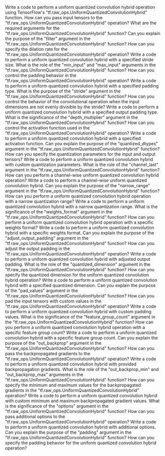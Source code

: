 Write a code to perform a uniform quantized convolution hybrid operation using TensorFlow's "tf.raw_ops.UniformQuantizedConvolutionHybrid" function.
How can you pass input tensors to the "tf.raw_ops.UniformQuantizedConvolutionHybrid" operation?
What are the required arguments for the "tf.raw_ops.UniformQuantizedConvolutionHybrid" function?
Can you explain the purpose of the "filter" argument in the "tf.raw_ops.UniformQuantizedConvolutionHybrid" function?
How can you specify the dilation rate for the "tf.raw_ops.UniformQuantizedConvolutionHybrid" operation?
Write a code to perform a uniform quantized convolution hybrid with a specified stride size.
What is the role of the "min_input" and "max_input" arguments in the "tf.raw_ops.UniformQuantizedConvolutionHybrid" function?
How can you control the padding behavior in the "tf.raw_ops.UniformQuantizedConvolutionHybrid" operation?
Write a code to perform a uniform quantized convolution hybrid with a specified padding type.
What is the purpose of the "stride" argument in the "tf.raw_ops.UniformQuantizedConvolutionHybrid" function?
How can you control the behavior of the convolutional operation when the input dimensions are not evenly divisible by the stride?
Write a code to perform a uniform quantized convolution hybrid with a specified output padding type.
What is the significance of the "depth_multiplier" argument in the "tf.raw_ops.UniformQuantizedConvolutionHybrid" function?
How can you control the activation function used in the "tf.raw_ops.UniformQuantizedConvolutionHybrid" operation?
Write a code to perform a uniform quantized convolution hybrid with a specified activation function.
Can you explain the purpose of the "quantized_dtypes" argument in the "tf.raw_ops.UniformQuantizedConvolutionHybrid" function?
How can you specify the quantization parameters for the input and output tensors?
Write a code to perform a uniform quantized convolution hybrid with custom quantization parameters.
What is the role of the "channel_last" argument in the "tf.raw_ops.UniformQuantizedConvolutionHybrid" function?
How can you perform a channel-wise uniform quantized convolution hybrid operation?
Write a code to perform a channel-wise uniform quantized convolution hybrid.
Can you explain the purpose of the "narrow_range" argument in the "tf.raw_ops.UniformQuantizedConvolutionHybrid" function?
How can you perform a uniform quantized convolution hybrid operation with a narrow quantization range?
Write a code to perform a uniform quantized convolution hybrid with a narrow quantization range.
What is the significance of the "weights_format" argument in the "tf.raw_ops.UniformQuantizedConvolutionHybrid" function?
How can you perform a uniform quantized convolution hybrid operation with a specific weights format?
Write a code to perform a uniform quantized convolution hybrid with a specific weights format.
Can you explain the purpose of the "adjust_output_padding" argument in the "tf.raw_ops.UniformQuantizedConvolutionHybrid" function?
How can you adjust the output padding in the "tf.raw_ops.UniformQuantizedConvolutionHybrid" operation?
Write a code to perform a uniform quantized convolution hybrid with adjusted output padding.
What is the role of the "quantized_dimension" argument in the "tf.raw_ops.UniformQuantizedConvolutionHybrid" function?
How can you specify the quantized dimension for the uniform quantized convolution hybrid operation?
Write a code to perform a uniform quantized convolution hybrid with a specified quantized dimension.
Can you explain the purpose of the "pad_values" argument in the "tf.raw_ops.UniformQuantizedConvolutionHybrid" function?
How can you pad the input tensors with custom values in the "tf.raw_ops.UniformQuantizedConvolutionHybrid" operation?
Write a code to perform a uniform quantized convolution hybrid with custom padding values.
What is the significance of the "feature_group_count" argument in the "tf.raw_ops.UniformQuantizedConvolutionHybrid" function?
How can you perform a uniform quantized convolution hybrid operation with a specific feature group count?
Write a code to perform a uniform quantized convolution hybrid with a specific feature group count.
Can you explain the purpose of the "out_backprop" argument in the "tf.raw_ops.UniformQuantizedConvolutionHybrid" function?
How can you pass the backpropagated gradients to the "tf.raw_ops.UniformQuantizedConvolutionHybrid" operation?
Write a code to perform a uniform quantized convolution hybrid with provided backpropagation gradients.
What is the role of the "out_backprop_min" and "out_backprop_max" arguments in the "tf.raw_ops.UniformQuantizedConvolutionHybrid" function?
How can you specify the minimum and maximum values for the backpropagated gradients in the "tf.raw_ops.UniformQuantizedConvolutionHybrid" operation?
Write a code to perform a uniform quantized convolution hybrid with custom minimum and maximum backpropagated gradient values.
What is the significance of the "options" argument in the "tf.raw_ops.UniformQuantizedConvolutionHybrid" function?
How can you pass additional options to the "tf.raw_ops.UniformQuantizedConvolutionHybrid" operation?
Write a code to perform a uniform quantized convolution hybrid with additional options.
Can you explain the purpose of the "padding" argument in the "tf.raw_ops.UniformQuantizedConvolutionHybrid" function?
How can you specify the padding behavior for the uniform quantized convolution hybrid operation?